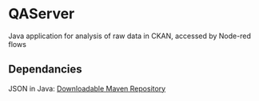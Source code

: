# QAServer

Java application for analysis of raw data in CKAN, accessed by Node-red flows

## Dependancies

JSON in Java: [Downloadable Maven Repository](https://mvnrepository.com/artifact/org.json/json)
